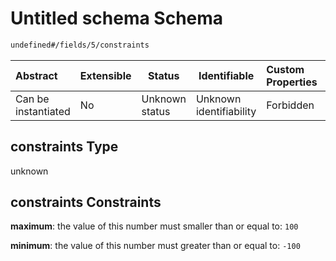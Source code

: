 # Untitled schema Schema

```txt
undefined#/fields/5/constraints
```




| Abstract            | Extensible | Status         | Identifiable            | Custom Properties | Additional Properties | Access Restrictions | Defined In                                                                    |
| :------------------ | ---------- | -------------- | ----------------------- | :---------------- | --------------------- | ------------------- | ----------------------------------------------------------------------------- |
| Can be instantiated | No         | Unknown status | Unknown identifiability | Forbidden         | Allowed               | none                | [segment.schema.json\*](../../out/segment.schema.json "open original schema") |

## constraints Type

unknown

## constraints Constraints

**maximum**: the value of this number must smaller than or equal to: `100`

**minimum**: the value of this number must greater than or equal to: `-100`
